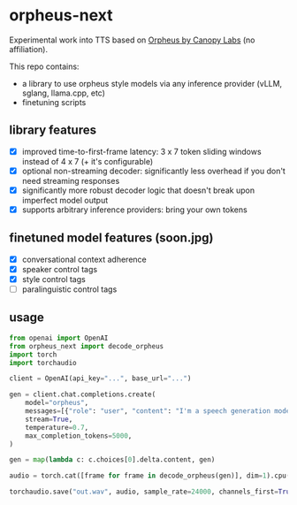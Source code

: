 # orpheus-next
Experimental work into TTS based on [Orpheus by Canopy Labs](https://huggingface.co/canopylabs) (no affiliation).

This repo contains:
- a library to use orpheus style models via any inference provider (vLLM, sglang, llama.cpp, etc)
- finetuning scripts

## library features
- [x] improved time-to-first-frame latency: 3 x 7 token sliding windows instead of 4 x 7 (+ it's configurable)
- [x] optional non-streaming decoder: significantly less overhead if you don't need streaming responses
- [x] significantly more robust decoder logic that doesn't break upon imperfect model output
- [x] supports arbitrary inference providers: bring your own tokens

## finetuned model features (soon.jpg)
- [x] conversational context adherence
- [x] speaker control tags
- [x] style control tags
- [ ] paralinguistic control tags

## usage

```python
from openai import OpenAI
from orpheus_next import decode_orpheus
import torch
import torchaudio

client = OpenAI(api_key="...", base_url="...")

gen = client.chat.completions.create(
    model="orpheus",
    messages=[{"role": "user", "content": "I'm a speech generation model that sounds like a person."}],
    stream=True,
    temperature=0.7,
    max_completion_tokens=5000,
)

gen = map(lambda c: c.choices[0].delta.content, gen)

audio = torch.cat([frame for frame in decode_orpheus(gen)], dim=1).cpu()

torchaudio.save("out.wav", audio, sample_rate=24000, channels_first=True)
```
